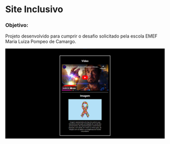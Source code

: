 # Site Inclusivo

### Objetivo:

Projeto desenvolvido para cumprir o desafio solicitado pela escola EMEF Maria Luiza Pompeo de Camargo.

<p align="center">
  <img src="screenshot.png" />
</p>
